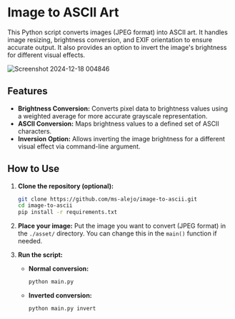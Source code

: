 # Image to ASCII Art

This Python script converts images (JPEG format) into ASCII art. It handles image resizing, brightness conversion, and EXIF orientation to ensure accurate output. It also provides an option to invert the image's brightness for different visual effects.

![Screenshot 2024-12-18 004846](https://github.com/user-attachments/assets/642cd86f-9bae-4ebd-9751-41bdf32e4a46)

## Features

*   **Brightness Conversion:** Converts pixel data to brightness values using a weighted average for more accurate grayscale representation.
*   **ASCII Conversion:** Maps brightness values to a defined set of ASCII characters.
*   **Inversion Option:** Allows inverting the image brightness for a different visual effect via command-line argument.

## How to Use

1.  **Clone the repository (optional):**

    ```bash
    git clone https://github.com/ms-alejo/image-to-ascii.git
    cd image-to-ascii
    pip install -r requirements.txt
    ```

2.  **Place your image:** Put the image you want to convert (JPEG format) in the `./asset/` directory. You can change this in the `main()` function if needed.

3.  **Run the script:**

    *   **Normal conversion:**

        ```bash
        python main.py
        ```

    *   **Inverted conversion:**

        ```bash
        python main.py invert
        ```
